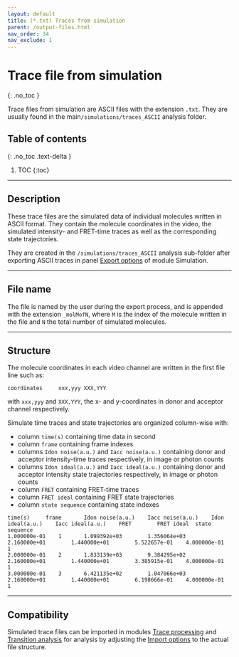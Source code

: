```yaml
---
layout: default
title: (*.txt) Traces from simulation
parent: /output-files.html
nav_order: 34
nav_exclude: 1
---
```



# Trace file from simulation
{: .no_toc }

Trace files from simulation are ASCII files with the extension `.txt`. They are usually found in the main`/simulations/traces_ASCII` analysis folder.

## Table of contents
{: .no_toc .text-delta }

1. TOC
{:toc}


---

## Description

These trace files are the simulated data of individual molecules written in ASCII format.
They contain the molecule coordinates in the video, the simulated intensity- and FRET-time traces as well as the corresponding state trajectories.

They are created in the `/simulations/traces_ASCII` analysis sub-folder after exporting ASCII traces in panel 
[Export options](../simulation/panels/panel-export-options.html) of module Simulation.


---

## File name

The file is named by the user during the export process, and is appended with the extension `_molMofN`, where `M` is the index of the molecule written in the file and `N` the total number of simulated molecules.


---

## Structure

The molecule coordinates in each video channel are written in the first file line such as:

```
coordinates 	xxx,yyy	XXX,YYY
```
with `xxx,yyy` and `XXX,YYY`, the x- and y-coordinates in donor and acceptor channel respectively.

Simulate time traces and state trajectories are organized column-wise with:
* column `time(s)` containing time data in second
* column `frame` containing frame indexes
* columns `Idon noise(a.u.)` and `Iacc noise(a.u.)` containing donor and acceptor intensity-time traces respectively, in image or photon counts
* columns `Idon ideal(a.u.)` and `Iacc ideal(a.u.)` containing donor and acceptor intensity state trajectories respectively, in image or photon counts
* column `FRET` containing FRET-time traces
* column `FRET ideal` containing FRET state trajectories
* column `state sequence` containing state indexes

```
time(s)		frame		Idon noise(a.u.)	Iacc noise(a.u.)	Idon ideal(a.u.)	Iacc ideal(a.u.)	FRET		FRET ideal	state sequence
1.000000e-01	1		1.099392e+03		1.356064e+03		2.160000e+01		1.440000e+01		5.522657e-01	4.000000e-01	1
2.000000e-01	2		1.833139e+03		9.384295e+02		2.160000e+01		1.440000e+01		3.385915e-01	4.000000e-01	1
3.000000e-01	3		6.421135e+02		1.047066e+03		2.160000e+01		1.440000e+01		6.198666e-01	4.000000e-01	1
```


---

## Compatibility

Simulated trace files can be imported in modules 
[Trace processing](../trace-processing/workflow.html#import-single-molecule-data) and 
[Transition analysis](../transition-analysis/workflow.html#import-single-molecule-data) for analysis by adjusting the 
[Import options](../trace-processing/functionalities/set-import-options.html) to the actual file structure.
